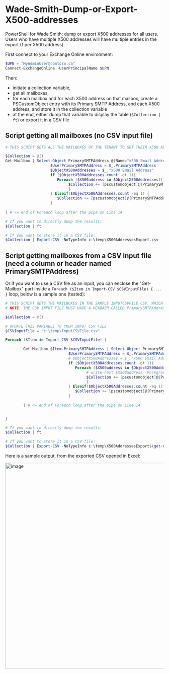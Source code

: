 # Wade-Smith-Dump-or-Export-X500-addresses
PowerShell for Wade Smith: dump or export X500 addresses for all users. Users who have multiple X500 addresses will have multiple entries in the export (1 per X500 address).

First connect to your Exchange Online environment:

```PowerShell
$UPN = "MyAdminUser@contoso.ca"
Connect-ExchangeOnline -UserPrincipalName $UPN
```

Then:
- initiate a collection variable,
- get all mailboxes,
- for each mailbox and for each X500 address on that mailbox, create a PSCustomObject entry with its Primary SMTP Address, and each X500 address, and store it in the collection variable
- at the end, either dump that variable to display the table (```$Collection | ft```) or export it in a CSV file

## Script getting all mailboxes (no CSV input file)

```PowerShell
# THIS SCRIPT GETS ALL THE MAILBOXES OF THE TENANT TO GET THEIR X500 ADDRESS

$Collection = @()
Get-Mailbox | Select-Object PrimarySMTPAddress,@{Name="x500 Email Address";Expression={$_.EmailAddresses |Where-Object {$_ -match "x500:*"}}} | Foreach {
                    $UserPrimarySMTPAddress = $_.PrimarySMTPAddress
                    $ObjectX500Addresses = $_."x500 Email Address"
                    if ($ObjectX500Addresses.count -gt 1){
                       Foreach ($X500address in $ObjectX500Addresses){ 
                            $Collection += [pscustomobject]@{PrimarySMTPAddress = $UserPrimarySMTPAddress; 'x500 Email Address' = $X500address}
                            }
                    } Elseif($ObjectX500Addresses.count -eq 1) {
                       $Collection += [pscustomobject]@{PrimarySMTPAddress = $UserPrimarySMTPAddress; 'x500 Email Address' = $ObjectX500Addresses}
                    }
                    
} # <= end of Foreach loop after the pipe on Line 14

# If you want to directly dump the results:
$Collection | ft

# If you want to store it in a CSV file:
$Collection | Export-CSV -NoTypeInfo c:\temp\X500AddressesExport.csv
```

## Script getting mailboxes from a CSV input file (need a column or header named PrimarySMTPAddress)

Or if you want to use a CSV file as an input, you can enclose the "Get-Mailbox" part inside a ```Foreach ($Item in Import-CSV $CSVInputFile) { ... }``` loop, below is a sample one (tested):

```PowerShell
# THIS SCRIPT GETS THE MAILBOXES IN THE SAMPLE INPUTCSVFILE.CSV, WHICH PATH IS STORED IN THE $CSVInputFile VARIABLE.
# NOTE: THE CSV INPUT FILE MUST HAVE A HEADAER CALLED PrimarySMTPAddress (case insensitive) FOR THE SCRIPT TO GET THE PRIMARY SMTP VALUE.

$Collection = @()

# UPDATE THIS VARIABLE TO YOUR INPUT CSV FILE
$CSVInputFile = "c:\temp\InputCSVFile.csv"

Foreach ($Item in Import-CSV $CSVInputFile) {

        Get-Mailbox $Item.PrimarySMTPAddress | Select-Object PrimarySMTPAddress,@{Name="x500 Email Address";Expression={$_.EmailAddresses |Where-Object {$_ -match "x500:*"}}} | Foreach {
                            $UserPrimarySMTPAddress = $_.PrimarySMTPAddress
                            # $ObjectX500Addresses = $_."x500 Email Address"
                            if ($ObjectX500Addresses.count -gt 1){
                               Foreach ($X500address in $ObjectX500Addresses){ 
                                    # write-host $X500address -ForegroundColor Green
                                    $Collection += [pscustomobject]@{PrimarySMTPAddress = $UserPrimarySMTPAddress; 'x500 Email Address' = $X500address}
                                    }
                            } Elseif($ObjectX500Addresses.count -eq 1) {
                               $Collection += [pscustomobject]@{PrimarySMTPAddress = $UserPrimarySMTPAddress; 'x500 Email Address' = $ObjectX500Addresses}
                            }
                    
        } # <= end of Foreach loop after the pipe on Line 14


}

# If you want to directly dump the results:
$Collection | ft

# If you want to store it in a CSV file:
$Collection | Export-CSV -NoTypeInfo c:\temp\X500AddressesExport$(get-date -F "ddMMyyyy_hh-mm-ss").csv
```


Here is a sample output, from the exported CSV opened in Excel:

<img width="654" alt="image" src="https://github.com/SammyKrosoft/Wade-Smith-Dump-or-Export-X500-addresses/assets/33433229/7185b289-f059-46d5-979b-115da64ff23b" width = 100%>
